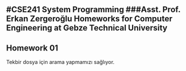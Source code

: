 #CSE241 System Programming
###Asst. Prof. Erkan Zergeroğlu
Homeworks for Computer Engineering at Gebze Technical University
---
## Homework 01
Tekbir dosya için arama yapmamızı sağlıyor.
